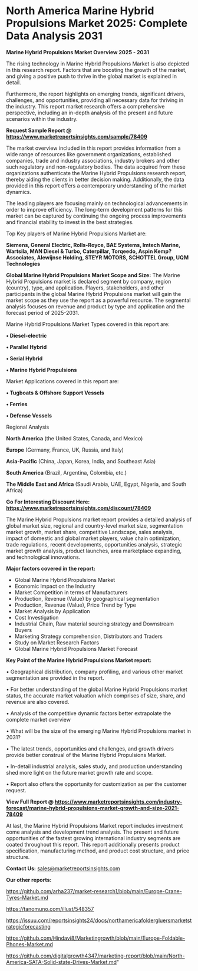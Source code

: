 # North America Marine Hybrid Propulsions Market 2025: Complete Data Analysis 2031

<Strong> Marine Hybrid Propulsions Market Overview 2025 - 2031</strong>

The rising technology in Marine Hybrid Propulsions Market is also depicted in this research report. Factors that are boosting the growth of the market, and giving a positive push to thrive in the global market is explained in detail.

Furthermore, the report highlights on emerging trends, significant drivers, challenges, and opportunities, providing all necessary data for thriving in the industry. This report market research offers a comprehensive perspective, including an in-depth analysis of the present and future scenarios within the industry.

<strong>Request Sample Report @ <a href=https://www.marketreportsinsights.com/sample/78409>https://www.marketreportsinsights.com/sample/78409</a></strong>

The market overview included in this report provides information from a wide range of resources like government organizations, established companies, trade and industry associations, industry brokers and other such regulatory and non-regulatory bodies. The data acquired from these organizations authenticate the Marine Hybrid Propulsions research report, thereby aiding the clients in better decision making. Additionally, the data provided in this report offers a contemporary understanding of the market dynamics.

The leading players are focusing mainly on technological advancements in order to improve efficiency. The long-term development patterns for this market can be captured by continuing the ongoing process improvements and financial stability to invest in the best strategies.

Top Key players of Marine Hybrid Propulsions Market are:

<strong>Siemens, General Electric, Rolls-Royce, BAE Systems, Imtech Marine, Wartsila, MAN Diesel & Turbo, Caterpillar, Torqeedo, Aspin Kemp?Associates, Alewijnse Holding, STEYR MOTORS, SCHOTTEL Group, UQM Technologies</strong>

<strong><b>Global Marine Hybrid Propulsions Market Scope and Size:</b></strong>
The Marine Hybrid Propulsions market is declared segment by company, region (country), type, and application. Players, stakeholders, and other participants in the global Marine Hybrid Propulsions market will gain the market scope as they use the report as a powerful resource. The segmental analysis focuses on revenue and product by type and application and the forecast period of 2025-2031.

Marine Hybrid Propulsions Market Types covered in this report are:

<strong>• Diesel-electric

• Parallel Hybrid

• Serial Hybrid

• Marine Hybrid Propulsions</strong>

Market Applications covered in this report are:

<strong>• Tugboats & Offshore Support Vessels

• Ferries

• Defense Vessels</strong> 

Regional Analysis

<strong>North America</strong> (the United States, Canada, and Mexico)

<strong>Europe</strong> (Germany, France, UK, Russia, and Italy)

<strong>Asia-Pacific</strong> (China, Japan, Korea, India, and Southeast Asia)

<strong>South America</strong> (Brazil, Argentina, Colombia, etc.)

<strong>The Middle East and Africa</strong> (Saudi Arabia, UAE, Egypt, Nigeria, and South Africa)

<strong>Go For Interesting Discount Here: <a href=https://www.marketreportsinsights.com/discount/78409>https://www.marketreportsinsights.com/discount/78409</a></strong>

The Marine Hybrid Propulsions market report provides a detailed analysis of global market size, regional and country-level market size, segmentation market growth, market share, competitive Landscape, sales analysis, impact of domestic and global market players, value chain optimization, trade regulations, recent developments, opportunities analysis, strategic market growth analysis, product launches, area marketplace expanding, and technological innovations.

<strong><b>Major factors covered in the report:</b></strong>
<ul>
  <li>Global Marine Hybrid Propulsions Market </li>
  <li>Economic Impact on the Industry</li>
  <li>Market Competition in terms of Manufacturers</li>
  <li>Production, Revenue (Value) by geographical segmentation</li>
  <li>Production, Revenue (Value), Price Trend by Type</li>
  <li>Market Analysis by Application</li>
  <li>Cost Investigation</li>
  <li>Industrial Chain, Raw material sourcing strategy and Downstream Buyers</li>
  <li>Marketing Strategy comprehension, Distributors and Traders</li>
  <li>Study on Market Research Factors</li>
  <li>Global Marine Hybrid Propulsions Market Forecast</li>
</ul>

<strong><b>Key Point of the Marine Hybrid Propulsions Market report:</b></strong>

• Geographical distribution, company profiling, and various other market segmentation are provided in the report.

• For better understanding of the global Marine Hybrid Propulsions market status, the accurate market valuation which comprises of size, share, and revenue are also covered.

• Analysis of the competitive dynamic factors better extrapolate the complete market overview

• What will be the size of the emerging Marine Hybrid Propulsions market in 2031?

• The latest trends, opportunities and challenges, and growth drivers provide better construal of the Marine Hybrid Propulsions Market.

• In-detail industrial analysis, sales study, and production understanding shed more light on the future market growth rate and scope.

• Report also offers the opportunity for customization as per the customer request.

<strong><b>View Full Report @ <a href=https://www.marketreportsinsights.com/industry-forecast/marine-hybrid-propulsions-market-growth-and-size-2021-78409>https://www.marketreportsinsights.com/industry-forecast/marine-hybrid-propulsions-market-growth-and-size-2021-78409</a></b></strong>


At last, the Marine Hybrid Propulsions Market report includes investment come analysis and development trend analysis. The present and future opportunities of the fastest growing international industry segments are coated throughout this report. This report additionally presents product specification, manufacturing method, and product cost structure, and price structure.

<strong>Contact Us:</strong>
sales@marketreportsinsights.com

<strong>Our other reports:</strong>

<a href=https://github.com/arha237/market-research1/blob/main/Europe-Crane-Tyres-Market.md>https://github.com/arha237/market-research1/blob/main/Europe-Crane-Tyres-Market.md</a>

<a href=https://tanomuno.com/illust/548357>https://tanomuno.com/illust/548357</a>

<a href=https://issuu.com/reportsinsights24/docs/northamericafoldergluersmarketstrategicforecasting>https://issuu.com/reportsinsights24/docs/northamericafoldergluersmarketstrategicforecasting</a>

<a href=https://github.com/Hindavi8/Marketingrowth/blob/main/Europe-Foldable-Phones-Market.md>https://github.com/Hindavi8/Marketingrowth/blob/main/Europe-Foldable-Phones-Market.md</a>

<a href=https://github.com/digitalgrowth4347/marketing-report/blob/main/North-America-SATA-Solid-state-Drives-Market.md>https://github.com/digitalgrowth4347/marketing-report/blob/main/North-America-SATA-Solid-state-Drives-Market.md</a>"
